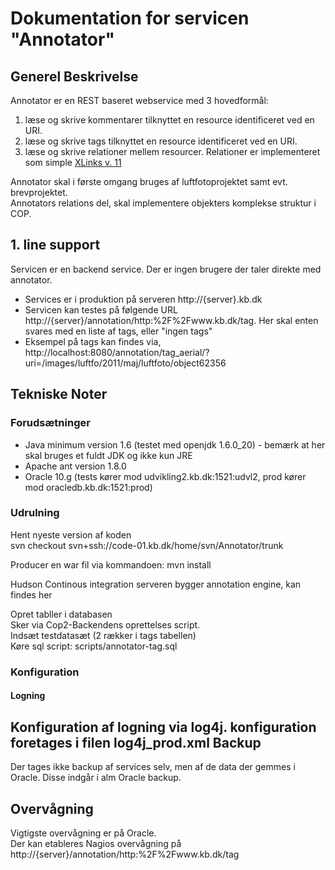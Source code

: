 Dokumentation for servicen "Annotator"
======================================

Generel Beskrivelse
-------------------

Annotator er en REST baseret webservice med 3 hovedformål:

1.  læse og skrive kommentarer tilknyttet en resource identificeret ved en URI.
2.  læse og skrive tags tilknyttet en resource identificeret ved en URI.
3.  læse og skrive relationer mellem resourcer. Relationer er implementeret som simple [XLinks v. 11](http://www.w3.org/TR/xlink11/)

Annotator skal i første omgang bruges af luftfotoprojektet samt evt. brevprojektet.  
Annotators relations del, skal implementere objekters komplekse struktur i COP.

1\. line support
----------------

Servicen er en backend service. Der er ingen brugere der taler direkte med annotator.  

*   Services er i produktion på serveren http://{server}.kb.dk
*   Servicen kan testes på følgende URL http://{server}/annotation/http:%2F%2Fwww.kb.dk/tag. Her skal enten svares med en liste af tags, eller "ingen tags"
*   Eksempel på tags kan findes via, http://localhost:8080/annotation/tag\_aerial/?uri=/images/luftfo/2011/maj/luftfoto/object62356

Tekniske Noter
--------------

### Forudsætninger

*   Java minimum version 1.6 (testet med openjdk 1.6.0\_20) - bemærk at her skal bruges et fuldt JDK og ikke kun JRE
*   Apache ant version 1.8.0
*   Oracle 10.g (tests kører mod udvikling2.kb.dk:1521:udvl2, prod kører mod oracledb.kb.dk:1521:prod)

### Udrulning

Hent nyeste version af koden  
svn checkout svn+ssh://code-01.kb.dk/home/svn/Annotator/trunk  

Producer en war fil via kommandoen: mvn install

Hudson Continous integration serveren bygger annotation engine, kan findes her

Opret tabller i databasen  
Sker via Cop2-Backendens oprettelses script.  
Indsæt testdatasæt (2 rækker i tags tabellen)  
Køre sql script: scripts/annotator-tag.sql  

### Konfiguration

#### Logning

Konfiguration af logning via log4j. konfiguration foretages i filen log4j_prod.xml
Backup
------

Der tages ikke backup af services selv, men af de data der gemmes i Oracle. Disse indgår i alm Oracle backup.

Overvågning
-----------

Vigtigste overvågning er på Oracle.  
Der kan etableres Nagios overvågning på http://{server}/annotation/http:%2F%2Fwww.kb.dk/tag
